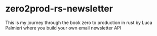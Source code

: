 # zero2prod-rs-newsletter
This is my journey through the book zero to production in rust by Luca Palmieri where you build your own email newsletter API 

